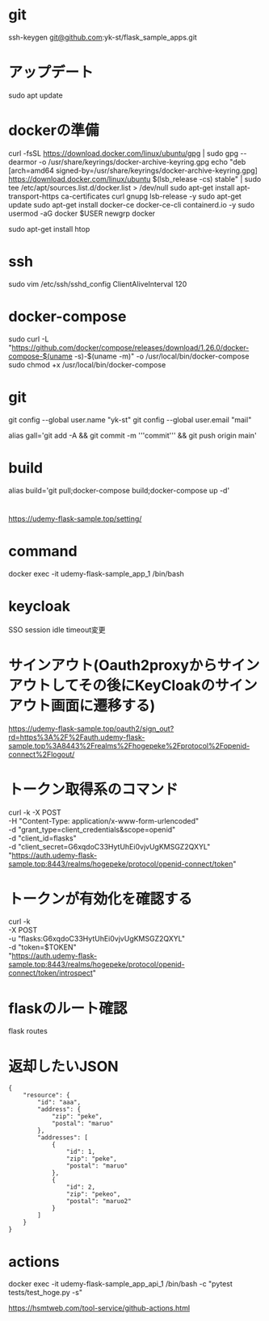 # git 
ssh-keygen
git@github.com:yk-st/flask_sample_apps.git

# アップデート
sudo apt update

# dockerの準備
curl -fsSL https://download.docker.com/linux/ubuntu/gpg | sudo gpg --dearmor -o /usr/share/keyrings/docker-archive-keyring.gpg
echo "deb [arch=amd64 signed-by=/usr/share/keyrings/docker-archive-keyring.gpg] https://download.docker.com/linux/ubuntu $(lsb_release -cs) stable" | sudo tee /etc/apt/sources.list.d/docker.list > /dev/null
sudo apt-get install apt-transport-https ca-certificates curl gnupg lsb-release -y
sudo apt-get update
sudo apt-get install docker-ce docker-ce-cli containerd.io -y
sudo usermod -aG docker $USER 
newgrp docker

sudo apt-get install htop

# ssh
sudo vim /etc/ssh/sshd_config
ClientAliveInterval 120

# docker-compose
sudo curl -L "https://github.com/docker/compose/releases/download/1.26.0/docker-compose-$(uname -s)-$(uname -m)" -o /usr/local/bin/docker-compose
sudo chmod +x /usr/local/bin/docker-compose

# git
git config --global user.name "yk-st"
git config --global user.email "mail"

alias gall='git add -A && git commit -m '\''commit'\'' && git push origin main'

# build
alias build='git pull;docker-compose build;docker-compose up -d'

#
https://udemy-flask-sample.top/setting/

# command
docker exec -it udemy-flask-sample_app_1 /bin/bash

# keycloak 
 SSO session idle timeout変更

# サインアウト(Oauth2proxyからサインアウトしてその後にKeyCloakのサインアウト画面に遷移する)
https://udemy-flask-sample.top/oauth2/sign_out?rd=https%3A%2F%2Fauth.udemy-flask-sample.top%3A8443%2Frealms%2Fhogepeke%2Fprotocol%2Fopenid-connect%2Flogout/

# トークン取得系のコマンド
curl -k -X POST \
        -H "Content-Type: application/x-www-form-urlencoded" \
        -d "grant_type=client_credentials&scope=openid" \
        -d "client_id=flasks" \
        -d "client_secret=G6xqdoC33HytUhEi0vjvUgKMSGZ2QXYL" \
         "https://auth.udemy-flask-sample.top:8443/realms/hogepeke/protocol/openid-connect/token"

# トークンが有効化を確認する
curl -k \
     -X POST \
     -u "flasks:G6xqdoC33HytUhEi0vjvUgKMSGZ2QXYL" \
     -d "token=$TOKEN" \
   "https://auth.udemy-flask-sample.top:8443/realms/hogepeke/protocol/openid-connect/token/introspect"

# flaskのルート確認
flask routes

# 返却したいJSON
```
{
    "resource": {
        "id": "aaa",
        "address": {
            "zip": "peke",
            "postal": "maruo"
        },
        "addresses": [
            {
                "id": 1,
                "zip": "peke",
                "postal": "maruo"
            },
            {
                "id": 2,
                "zip": "pekeo",
                "postal": "maruo2"
            }
        ]
    }
}
```

# actions
docker exec -it udemy-flask-sample_app_api_1 /bin/bash -c "pytest tests/test_hoge.py -s"

https://hsmtweb.com/tool-service/github-actions.html